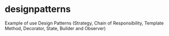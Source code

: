 # designpatterns
Example of use Design Patterns (Strategy, Chain of Responsibility, Template Method, Decorator, State, Builder and Observer)
